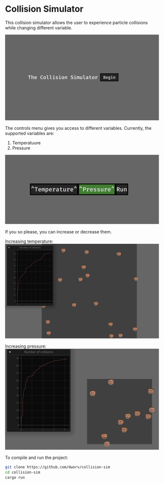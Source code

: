 # Collision Simulator

This collision simulator allows the user to experience particle collisions while changing different variable.

![Intro](extra/ss1.png)

The controls menu gives you access to different variables. Currently, the supported variables are:
1. Temperatuure
2. Pressure

![Controls](extra/ss2.png)

If you so please, you can increase or decrease them.

Increasing temperature:
![Temp increase](extra/ss4.png)

Increasing pressure:
![Pressure increase](extra/ss3.png)

To compile and run the project:
```sh
git clone https://github.com/dworv/collision-sim
cd collision-sim
cargo run
```

